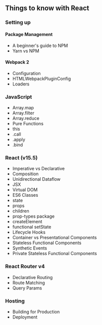 ## Things to know with React


### Setting up

#### Package Management
* A beginner's guide to NPM
* Yarn vs NPM

#### Webpack 2
* Configuration
* HTMLWebpackPluginConfig
* Loaders

### JavaScript
* Array.map
* Array.filter
* Array.reduce
* Pure Functions
* this
* .call
* .apply
* .bind

### React (v15.5)
* Imperative vs Declarative
* Composition
* Unidirectional Dataflow
* JSX
* Virtual DOM
* ES6 Classes
* state
* props
* children
* prop-types package
* createElement
* functional setState
* Lifecycle Hooks
* Container vs Presentational Components
* Stateless Functional Components
* Synthetic Events
* Private Stateless Functional Components

### React Router v4
* Declarative Routing
* Route Matching
* Query Params



### Hosting
* Building for Production
* Deployment

